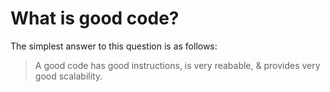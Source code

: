 # What is good code?

The simplest answer to this question is as follows:

> A good code has good instructions, is very reabable, & provides very good
  scalability.
